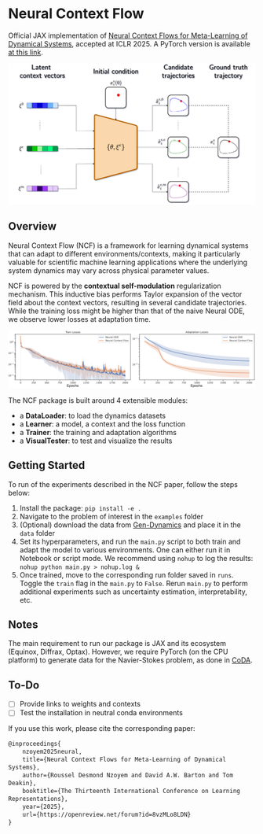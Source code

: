 
# Neural Context Flow

Official JAX implementation of [Neural Context Flows for Meta-Learning of Dynamical Systems](https://arxiv.org/abs/2405.02154), accepted at ICLR 2025. A PyTorch version is available [at this link](https://github.com/ddrous/ncflow-torch).

<p align="center">
<img src="docs/assets/hydra.png" alt="drawing" width="550"/>
</p>

## Overview
Neural Context Flow (NCF) is a framework for learning dynamical systems that can adapt to different environments/contexts, making it particularly valuable for scientific machine learning applications where the underlying system dynamics may vary across physical parameter values.

NCF is powered by the __contextual self-modulation__ regularization mechanism. This inductive bias performs Taylor expansion of the vector field about the context vectors, resulting in several candidate trajectories. While the training loss might be higher than that of the naive Neural ODE, we observe lower losses at adaptation time.

<p align="center">
<img src="docs/assets/losses.png" alt="drawing" width="800"/>
</p>


The NCF package is built around 4 extensible modules: 
- a __DataLoader__: to load the dynamics datasets
- a __Learner__: a model, a context and the loss function
- a __Trainer__: the training and adaptation algorithms
- a __VisualTester__: to test and visualize the results

## Getting Started
To run of the experiments described in the NCF paper, follow the steps below:
1. Install the package: `pip install -e .`
2. Navigate to the problem of interest in the `examples` folder
3. (Optional) download the data from [Gen-Dynamics](https://github.com/ddrous/gen-dynamics) and place it in the `data` folder
4. Set its hyperparameters, and run the `main.py` script to both train and adapt the model to various environments. One can either run it in Notebook or script mode. We recommend using `nohup` to log the results: ```nohup python main.py > nohup.log &```
5. Once trained, move to the corresponding run folder saved in `runs`. Toggle the `train` flag in the `main.py` to `False`. Rerun `main.py` to perform additional experiments such as uncertainty estimation, interpretability, etc. 

## Notes
The main requirement to run our package is JAX and its ecosystem (Equinox, Diffrax, Optax). However, we require PyTorch (on the CPU platform) to generate data for the Navier-Stokes problem, as done in [CoDA](https://github.com/yuan-yin/CoDA).


## To-Do
- [ ] Provide links to weights and contexts
- [ ] Test the installation in neutral conda environments

If you use this work, please cite the corresponding paper:
```
@inproceedings{
    nzoyem2025neural,
    title={Neural Context Flows for Meta-Learning of Dynamical Systems},
    author={Roussel Desmond Nzoyem and David A.W. Barton and Tom Deakin},
    booktitle={The Thirteenth International Conference on Learning Representations},
    year={2025},
    url={https://openreview.net/forum?id=8vzMLo8LDN}
}
```

